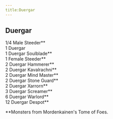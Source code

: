 ```yaml
---
title:Duergar
---
```


## Duergar

1/4 Male Steeder\*\*<br/>
1 Duergar<br/>
1 Duergar Soulblade\*\*<br/>
1 Female Steeder\*\*<br/>
2 Duergar Hammerer\*\*<br/>
2 Duergar Kavalrachni\*\*<br/>
2 Duergar Mind Master\*\*<br/>
2 Duergar Stone Guard\*\*<br/>
2 Duergar Xarrorn\*\*<br/>
3 Duergar Screamer\*\*<br/>
6 Duergar Warlord\*\*<br/>
12 Duergar Despot\*\*<br/>

\*\*Monsters from Mordenkainen's Tome of Foes. 
